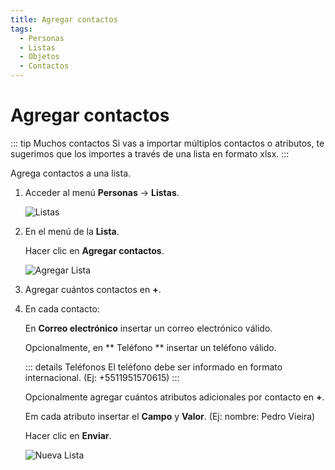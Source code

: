 ```yaml
---
title: Agregar contactos
tags:
  - Personas
  - Listas
  - Objetos
  - Contactos
---
```


# Agregar contactos

::: tip Muchos contactos
Si vas a importar múltiplos contactos o atributos, te sugerimos que los importes a través de una lista en formato xlsx.
:::

Agrega contactos a una lista.

1. Acceder al menú **Personas** -> **Listas**.

   ![Listas](https://cdn.phishx.io/phishx-docs/images/phishx_lists_people_01.webp)

2. En el menú de la **Lista**.

   Hacer clic en **Agregar contactos**.

   ![Agregar Lista](https://cdn.phishx.io/phishx-docs/images/phishx_lists_people_add_01.webp)

3. Agregar cuántos contactos en **+**.

4. En cada contacto:

   En **Correo electrónico** insertar un correo electrónico válido.

   Opcionalmente, en ** Teléfono ** insertar un teléfono válido.

   ::: details Teléfonos
   El teléfono debe ser informado en formato internacional. (Ej: +5511951570615)
   :::

   Opcionalmente agregar cuántos atributos adicionales por contacto en **+**.

   Em cada atributo insertar el **Campo** y **Valor**. (Ej: nombre: Pedro Vieira)

   Hacer clic en **Enviar**.

   ![Nueva Lista](https://cdn.phishx.io/phishx-docs/images/phishx_lists_people_add_02.webp)
